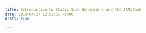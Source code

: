 ```yaml
---
title: Introduction to Static Site Generators and the JAMstack
date: 2018-04-27 12:51:31 -0400
draft: true

---
```

